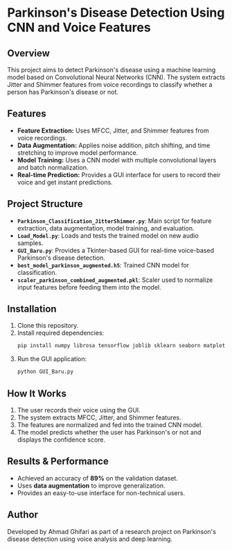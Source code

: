# Parkinson's Disease Detection Using CNN and Voice Features

## Overview
This project aims to detect Parkinson's disease using a machine learning model based on Convolutional Neural Networks (CNN). The system extracts Jitter and Shimmer features from voice recordings to classify whether a person has Parkinson's disease or not.

## Features
- **Feature Extraction:** Uses MFCC, Jitter, and Shimmer features from voice recordings.
- **Data Augmentation:** Applies noise addition, pitch shifting, and time stretching to improve model performance.
- **Model Training:** Uses a CNN model with multiple convolutional layers and batch normalization.
- **Real-time Prediction:** Provides a GUI interface for users to record their voice and get instant predictions.

## Project Structure
- **`Parkinson_Classification_JitterShimmer.py`**: Main script for feature extraction, data augmentation, model training, and evaluation.
- **`Load_Model.py`**: Loads and tests the trained model on new audio samples.
- **`GUI_Baru.py`**: Provides a Tkinter-based GUI for real-time voice-based Parkinson's disease detection.
- **`best_model_parkinson_augmented.h5`**: Trained CNN model for classification.
- **`scaler_parkinson_combined_augmented.pkl`**: Scaler used to normalize input features before feeding them into the model.

## Installation
1. Clone this repository.
2. Install required dependencies:
   ```sh
   pip install numpy librosa tensorflow joblib sklearn seaborn matplotlib pyaudio tkinter
   ```
3. Run the GUI application:
   ```sh
   python GUI_Baru.py
   ```

## How It Works
1. The user records their voice using the GUI.
2. The system extracts MFCC, Jitter, and Shimmer features.
3. The features are normalized and fed into the trained CNN model.
4. The model predicts whether the user has Parkinson's or not and displays the confidence score.

## Results & Performance
- Achieved an accuracy of **89%** on the validation dataset.
- Uses **data augmentation** to improve generalization.
- Provides an easy-to-use interface for non-technical users.

## Author
Developed by Ahmad Ghifari as part of a research project on Parkinson's disease detection using voice analysis and deep learning.
